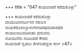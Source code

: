 +++
title = "047 ಕಾಯಲಾಪರೆ ಕರೆದುಕೊಳ್ಳಾ"

+++
ಕಾಯಲಾಪರೆ ಕರೆದುಕೊಳ್ಳಾ  
ವಾಯುಜನನರ್ಜುನನ ನಕುಲನ  
ನಾಯಕರೊಳುಬ್ಬಾಳುಗಳನತಿರಥಮಹಾರಥರ  
ಸಾಯಲಂಜುವಡಿಳುಹು ಧನುವನು  
ನೋಯಿಸೆನು ನುಡಿಸಿದಡೆ ಕೌರವ  
ರಾಯನಾಣೆ ನೃಪಾಲ ಕೇಳೆನುತೆಚ್ಚನಾ ಕರ್ಣ     ॥47॥